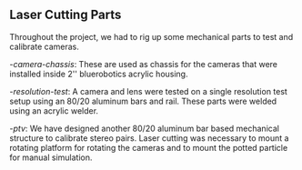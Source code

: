 ## Laser Cutting Parts
Throughout the project, we had to rig up some mechanical parts to test and calibrate cameras. 

-*camera-chassis*: These are used as chassis for the cameras that were installed inside 2'' 
bluerobotics acrylic housing. 

-*resolution-test*: A camera and lens were tested on a single resolution test setup using 
an 80/20 aluminum bars and rail. These parts were welded using an acrylic welder.

-*ptv*: We have designed another 80/20 aluminum bar based mechanical structure to calibrate
stereo pairs. Laser cutting was necessary to mount a rotating platform for rotating the cameras
and to mount the potted particle for manual simulation. 
